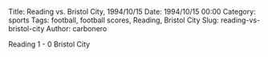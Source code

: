 Title: Reading vs. Bristol City, 1994/10/15
Date: 1994/10/15 00:00
Category: sports
Tags: football, football scores, Reading, Bristol City
Slug: reading-vs-bristol-city
Author: carbonero


Reading 1 - 0 Bristol City

